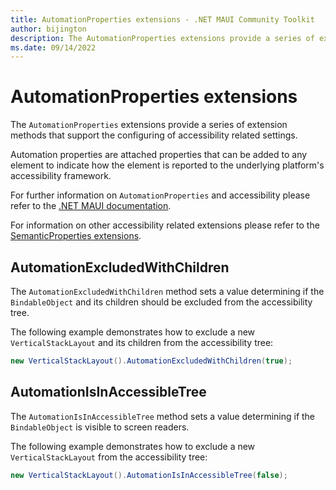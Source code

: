```yaml
---
title: AutomationProperties extensions - .NET MAUI Community Toolkit
author: bijington
description: The AutomationProperties extensions provide a series of extension methods that support the configuring of accessibility related settings.
ms.date: 09/14/2022
---
```


# AutomationProperties extensions

The `AutomationProperties` extensions provide a series of extension methods that support the configuring of accessibility related settings.

Automation properties are attached properties that can be added to any element to indicate how the element is reported to the underlying platform's accessibility framework.

For further information on `AutomationProperties` and accessibility please refer to the [.NET MAUI documentation](/dotnet/maui/fundamentals/accessibility#automation-properties).

For information on other accessibility related extensions please refer to the [SemanticProperties extensions](semantic-properties.md).

## AutomationExcludedWithChildren

The `AutomationExcludedWithChildren` method sets a value determining if the `BindableObject` and its children should be excluded from the accessibility tree.

The following example demonstrates how to exclude a new `VerticalStackLayout` and its children from the accessibility tree:

```cs
new VerticalStackLayout().AutomationExcludedWithChildren(true);
```

## AutomationIsInAccessibleTree

The `AutomationIsInAccessibleTree` method sets a value determining if the `BindableObject` is visible to screen readers.

The following example demonstrates how to exclude a new `VerticalStackLayout` from the accessibility tree:

```cs
new VerticalStackLayout().AutomationIsInAccessibleTree(false);
```
